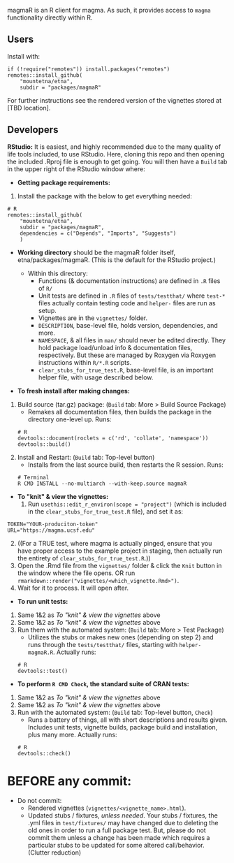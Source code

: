 magmaR is an R client for magma. As such, it provides access to `magma`
functionality directly within R.

## Users
Install with:
```
if (!require("remotes")) install.packages("remotes")
remotes::install_github(
    "mountetna/etna",
    subdir = "packages/magmaR"
```
For further instructions see the rendered version of the vignettes stored at
[TBD location].

## Developers
**RStudio:** It is easiest, and highly recommended due to the many quality of
life tools included, to use RStudio. Here, cloning this repo and then opening
the included .Rproj file is enough to get going. You will then have a `Build`
tab in the upper right of the RStudio window where:

- **Getting package requirements:**
1. Install the package with the below to get everything needed:
```
# R
remotes::install_github(
    "mountetna/etna",
    subdir = "packages/magmaR",
    dependencies = c("Depends", "Imports", "Suggests")
    )
```

- **Working directory** should be the magmaR folder itself, etna/packages/magmaR.
(This is the default for the RStudio project.)
  - Within this directory:
    - Functions (& documentation instructions) are defined in `.R` files of `R/`
    - Unit tests are defined in `.R` files of `tests/testthat/` where `test-*`
    files actually contain testing code and `helper-` files are run as setup.
    - Vignettes are in the `vignettes/` folder.
    - `DESCRIPTION`, base-level file, holds version, dependencies, and more.
    - `NAMESPACE`, & all files in `man/` should never be edited directly. They
    hold package load/unload info & documentation files, respectively. But these
    are managed by Roxygen via Roxygen instructions within `R/*.R` scripts.
    - `clear_stubs_for_true_test.R`, base-level file, is an important helper
    file, with usage described below.
    
- **To fresh install after making changes:**
1. Build source (tar.gz) package: (`Build` tab: More > Build Source Package)
    - Remakes all documentation files, then builds the package in the directory
    one-level up. Runs:
    ```
    # R
    devtools::document(roclets = c('rd', 'collate', 'namespace'))
    devtools::build()
    ```
2. Install and Restart: (`Build` tab: Top-level button)
    - Installs from the last source build, then restarts the R session. Runs:
    ```
    # Terminal
    R CMD INSTALL --no-multiarch --with-keep.source magmaR
    ```

- **To "knit" & view the vignettes:**
  1. Run `usethis::edit_r_environ(scope = "project")` (which is included in the 
`clear_stubs_for_true_test.R` file), and set it as:
```
TOKEN="YOUR-produciton-token"
URL="https://magma.ucsf.edu"
```
  2. ((For a TRUE test, where magma is actually pinged, ensure that you have
proper access to the example project in staging, then actually run the entirety
of `clear_stubs_for_true_test.R`.))
  3. Open the .Rmd file from the `vignettes/` folder & click the `Knit` button in
the window where the file opens. OR run
`rmarkdown::render("vignettes/<which_vignette.Rmd>")`.
  4. Wait for it to process. It will open after.

- **To run unit tests:**
1. Same 1&2 as *To "knit" & view the vignettes* above
2. Same 1&2 as *To "knit" & view the vignettes* above
3. Run them with the automated system: (`Build` tab: More > Test Package)
    - Utilizes the stubs or makes new ones (depending on step 2) and runs
    through the `tests/testthat/` files, starting with `helper-magmaR.R`.
    Actually runs:
    ```
    # R
    devtools::test()
    ```

- **To perform `R CMD Check`, the standard suite of CRAN tests:**
1. Same 1&2 as *To "knit" & view the vignettes* above
2. Same 1&2 as *To "knit" & view the vignettes* above
3. Run with the automated system: (`Build` tab: Top-level button, `Check`)
    - Runs a battery of things, all with short descriptions and results given.
    Includes unit tests, vignette builds, package build and installation, plus
    many more.  Actually runs:
    ```
    # R
    devtools::check()
    ```

# BEFORE any commit:
- Do not commit:
  - Rendered vignettes (`vignettes/<vignette_name>.html`).
  - Updated stubs / fixtures, *unless needed*. Your stubs / fixtures, the .yml
  files in `test/fixtures/` may have changed due to deleting the old ones in
  order to run a full package test. But, please do not commit them unless a
  change has been made which requires a particular stubs to be updated for some
  altered call/behavior. (Clutter reduction)
    

